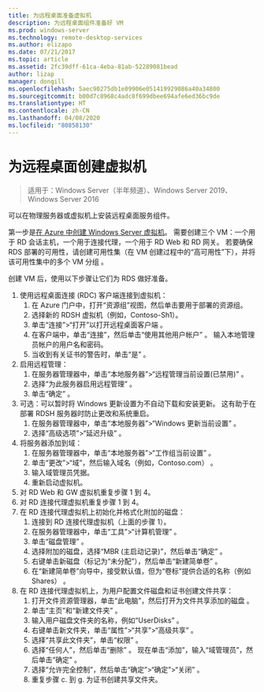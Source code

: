 ```yaml
---
title: 为远程桌面准备虚拟机
description: 为远程桌面组件准备好 VM
ms.prod: windows-server
ms.technology: remote-desktop-services
ms.author: elizapo
ms.date: 07/21/2017
ms.topic: article
ms.assetid: 2fc39dff-61ca-4eba-81ab-52289081bead
author: lizap
manager: dongill
ms.openlocfilehash: 5aec90275db1e09906e051419929086a40a34800
ms.sourcegitcommit: b00d7c8968c4adc8f699dbee694afe6ed36bc9de
ms.translationtype: HT
ms.contentlocale: zh-CN
ms.lasthandoff: 04/08/2020
ms.locfileid: "80858130"
---
```

# <a name="create-virtual-machines-for-remote-desktop"></a>为远程桌面创建虚拟机

>适用于：Windows Server（半年频道）、Windows Server 2019、Windows Server 2016

可以在物理服务器或虚拟机上安装远程桌面服务组件。 

第一步是[在 Azure 中创建 Windows Server 虚拟机](/azure/virtual-machines/windows/quick-create-portal)。 需要创建三个 VM：一个用于 RD 会话主机，一个用于连接代理，一个用于 RD Web 和 RD 网关。 若要确保 RDS 部署的可用性，请创建可用性集（在 VM 创建过程中的“高可用性”下），并将该可用性集中的多个 VM 分组  。
 
创建 VM 后，使用以下步骤让它们为 RDS 做好准备。

1.  使用远程桌面连接 (RDC) 客户端连接到虚拟机：  
    1.  在 Azure 门户中，打开“资源组”视图，然后单击要用于部署的资源组。  
    2.  选择新的 RDSH 虚拟机（例如，Contoso-Sh1）。  
    3.  单击“连接”>“打开”以打开远程桌面客户端  。  
    4.  在客户端中，单击“连接”，然后单击“使用其他用户帐户”   。 输入本地管理员帐户的用户名和密码。  
    5.  当收到有关证书的警告时，单击“是”  。  
2.  启用远程管理：  
    1.  在服务器管理器中，单击“本地服务器”>“远程管理当前设置(已禁用)”  。  
    2.  选择“为此服务器启用远程管理”  。  
    3.  单击“确定”  。  
3.  可选：可以暂时将 Windows 更新设置为不自动下载和安装更新。 这有助于在部署 RDSH 服务器时防止更改和系统重启。  
    1.  在服务器管理器中，单击“本地服务器”>“Windows 更新当前设置”  。  
    2.  选择“高级选项”>“延迟升级”  。   
4.  将服务器添加到域：  
    1.  在服务器管理器中，单击“本地服务器”>“工作组当前设置”  。  
    2.  单击“更改”>“域”，然后输入域名（例如，Contoso.com）  。  
    3.  输入域管理员凭据。  
    4.  重新启动虚拟机。  
5.  对 RD Web 和 GW 虚拟机重复步骤 1 到 4。  
6.  对 RD 连接代理虚拟机重复步骤 1 到 4。  
7.  在 RD 连接代理虚拟机上初始化并格式化附加的磁盘：  
    1.  连接到 RD 连接代理虚拟机（上面的步骤 1）。  
    2.  在服务器管理器中，单击“工具”>“计算机管理”  。  
    3.  单击“磁盘管理”  。  
    4.  选择附加的磁盘，选择“MBR (主启动记录)”，然后单击“确定”   。  
    5.  右键单击新磁盘（标记为“未分配”），然后单击“新建简单卷”   。  
    6.  在“新建简单卷”向导中，接受默认值，但为“卷标”提供合适的名称（例如 Shares）   。  
8.  在 RD 连接代理虚拟机上，为用户配置文件磁盘和证书创建文件共享：   
    1.  打开文件资源管理器，单击“此电脑”，然后打开为文件共享添加的磁盘  。  
    2.  单击“主页”和“新建文件夹”   。  
    3.  输入用户磁盘文件夹的名称，例如“UserDisks”  。  
    4.  右键单击新文件夹，单击“属性”>“共享”>“高级共享”  。  
    5.  选择“共享此文件夹”，单击“权限”   。  
    6.  选择“任何人”，然后单击“删除”   。 现在单击“添加”，输入“域管理员”，然后单击“确定”    。  
    7.  选择“允许完全控制”，然后单击“确定”>“确定”>“关闭”   。  
    8.  重复步骤 c. 到 g. 为证书创建共享文件夹。   


